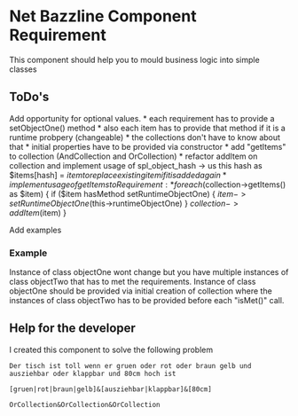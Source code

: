 # Net Bazzline Component Requirement

This component should help you to mould business logic into simple classes

## ToDo's

Add opportunity for optional values.
    * each requirement has to provide a setObjectOne() method
    * also each item has to provide that method if it is a runtime probpery (changeable)
    * the collections don't have to know about that
    * initial properties have to be provided via constructor
    * add "getItems" to collection (AndCollection and OrCollection)
    * refactor addItem on collection and implement usage of spl_object_hash -> us this hash as $items[hash] = $item to replace existing item if it is added again
    * implement usage of getItems to Requirement:
        * foreach ($collection->getItems() as $item) {
            if ($item hasMethod setRuntimeObjectOne) {
                $item->setRuntimeObjectOne($this->runtimeObjectOne)
            }
            $collection->addItem($item)
        }

Add examples

### Example

Instance of class objectOne wont change but you have multiple instances of class objectTwo that has to met the requirements.
Instance of class objectOne should be provided via initial creation of collection where the instances of class objectTwo has to be provided before each "isMet()" call.

## Help for the developer

I created this component to solve the following problem

    Der tisch ist toll wenn er gruen oder rot oder braun gelb und ausziehbar oder klappbar und 80cm hoch ist

    [gruen|rot|braun|gelb]&[ausziehbar|klappbar]&[80cm]

    OrCollection&OrCollection&OrCollection
